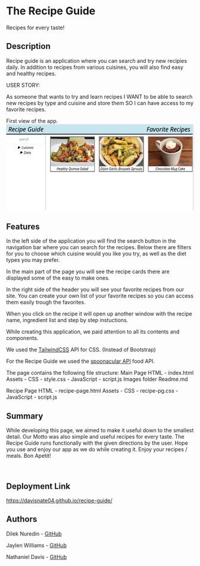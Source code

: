 # The Recipe Guide 
Recipes for every taste! 

## Description

Recipe guide is an application where you can search and try new recipies daily. In addition to recipes from various cuisines, you will also find easy and healthy recipes. 

USER STORY: 

As someone that wants to try and learn recipes
I WANT to be able to search new recipes by type and cuisine and store them
SO I can have access to my favorite recipes.


First view of the app.
<img src="./images/recipe-guide-img-1.png">

## Features 

In the left side of the application you will find the search button in the navigation bar where you can search for the recipes. Below there are filters for you to choose which cuisine would you like you try, as well as the diet types you may prefer.

In the main part of the page you will see the recipe cards there are displayed some of the easy to make ones. 

In the right side of the header you will see your favorite recipes from our site. You can create your own list of your favorite recipes so you can access them easily trough the favorites.

When you click on the recipe it will open up another window with the recipe name, ingredient list and step by step instuctions. 

While creating this application, we paid attention to all its contents and components. 

We used the [TailwindCSS](https://tailwindcss.com/) API for CSS. (Instead of Bootstrap)

For the Recipe Guide we used the [spoonacular API](https://spoonacular.com/food-api/) food API.

The page contains the following file structure: 
Main Page 
HTML - index.html 
Assets - CSS - style.css
       - JavaScript - script.js
Images folder
Readme.md

Recipe Page
HTML - recipe-page.html
Assets - CSS - recipe-pg.css
       - JavaScript - script.js 



## Summary

While developing this page, we aimed to make it useful down to the smallest detail. 
Our Motto was also simple and useful recipes for every taste.
The Recipe Guide runs functionally with the given directions by the user. Hope you use and enjoy our app as we do while creating it. Enjoy your recipes / meals. Bon Apetit! 

<img src="">

<img src="">



## Deployment Link

https://davisnate04.github.io/recipe-guide/ 

## Authors

Dilek Nuredin - [GitHub](https://github.com/dileknrdn)

Jaylen Williams - [GitHub](https://github.com/jmw2227)

Nathaniel Davis - [GitHub](https://github.com/davisnate04)




